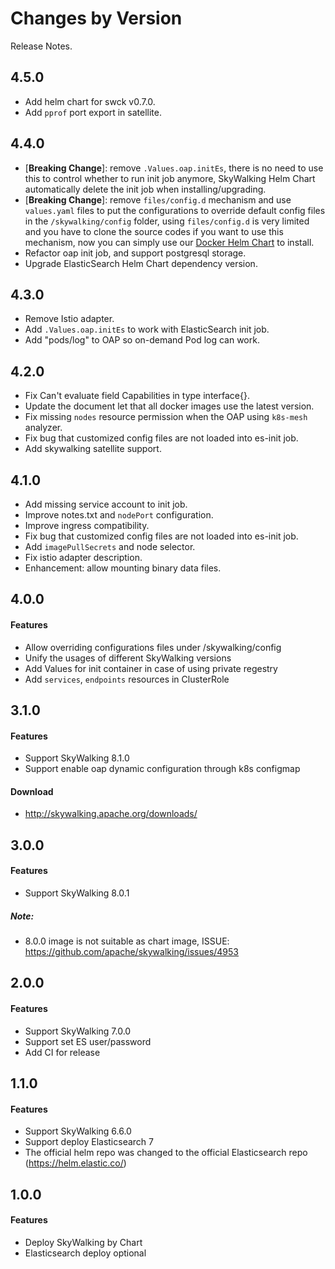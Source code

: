 Changes by Version
==================
Release Notes.

4.5.0
------------------

- Add helm chart for swck v0.7.0.
- Add `pprof` port export in satellite.

4.4.0
------------------

- [**Breaking Change**]: remove `.Values.oap.initEs`, there is no need to use this to control whether to run init job anymore,
  SkyWalking Helm Chart automatically delete the init job when installing/upgrading.
- [**Breaking Change**]: remove `files/config.d` mechanism and use `values.yaml` files to put the configurations to override
  default config files in the `/skywalking/config` folder, using `files/config.d` is very limited and you have to clone the source
  codes if you want to use this mechanism, now you can simply use our [Docker Helm Chart](https://hub.docker.com/repository/docker/apache/skywalking-helm) to install.
- Refactor oap init job, and support postgresql storage.
- Upgrade ElasticSearch Helm Chart dependency version.

4.3.0
------------------

- Remove Istio adapter.
- Add `.Values.oap.initEs` to work with ElasticSearch init job.
- Add "pods/log" to OAP so on-demand Pod log can work.

4.2.0
------------------

- Fix Can't evaluate field Capabilities in type interface{}.
- Update the document let that all docker images use the latest version.
- Fix missing `nodes` resource permission when the OAP using `k8s-mesh` analyzer.
- Fix bug that customized config files are not loaded into es-init job.
- Add skywalking satellite support.

4.1.0
------------------

- Add missing service account to init job.
- Improve notes.txt and `nodePort` configuration.
- Improve ingress compatibility.
- Fix bug that customized config files are not loaded into es-init job.
- Add `imagePullSecrets` and node selector.
- Fix istio adapter description.
- Enhancement: allow mounting binary data files.

4.0.0
------------------

#### Features
- Allow overriding configurations files under /skywalking/config
- Unify the usages of different SkyWalking versions
- Add Values for init container in case of using private regestry
- Add `services`, `endpoints` resources in ClusterRole

3.1.0
------------------

#### Features
- Support SkyWalking 8.1.0
- Support enable oap dynamic configuration through k8s configmap

#### Download
- http://skywalking.apache.org/downloads/

3.0.0
------------------

#### Features
- Support SkyWalking 8.0.1

##### Note:
- 8.0.0 image is not suitable as chart image, ISSUE: https://github.com/apache/skywalking/issues/4953

2.0.0
------------------

#### Features
- Support SkyWalking 7.0.0
- Support set ES user/password
- Add CI for release

1.1.0
------------------

#### Features
- Support SkyWalking 6.6.0
- Support deploy Elasticsearch 7
- The official helm repo was changed to the official Elasticsearch repo (https://helm.elastic.co/)

1.0.0
------------------

#### Features
- Deploy SkyWalking by Chart
- Elasticsearch deploy optional
